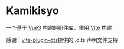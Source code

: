 # Kamikisyo

一个基于 [Vue3](https://cn.vuejs.org/) 构建的组件库，使用 [Vite](https://cn.vitejs.dev/guide/) 构建

感谢：[vite-plugin-dts](https://github.com/qmhc/vite-plugin-dts)提供的 .d.ts 声明文件支持